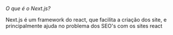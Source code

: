 *O que é o Next.js?*

Next.js é um framework do react, que facilita a criação dos site, e principalmente ajuda no problema dos SEO's com os sites react